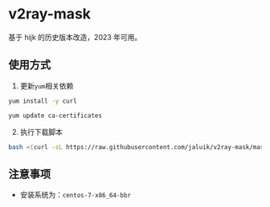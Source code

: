 # v2ray-mask

基于 hijk 的历史版本改造，2023 年可用。

## 使用方式

1. 更新`yum`相关依赖

```bash
yum install -y curl
```

```bash
yum update ca-certificates
```

2. 执行下载脚本

```bash
bash <(curl -sL https://raw.githubusercontent.com/jaluik/v2ray-mask/master/v2ray-mask.sh)
```

## 注意事项

- 安装系统为：`centos-7-x86_64-bbr`
